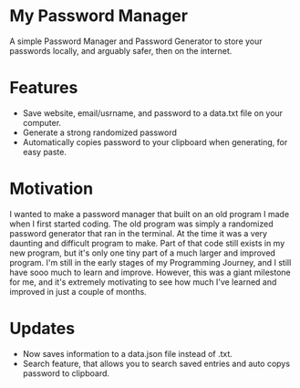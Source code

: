 # My Password Manager
A simple Password Manager and Password Generator to store your passwords locally, and arguably safer, then on the internet. 

# Features
* Save website, email/usrname, and password to a data.txt file on your computer.
* Generate a strong randomized password
* Automatically copies password to your clipboard when generating, for easy paste.


# Motivation
I wanted to make a password manager that built on an old program I made when I first started coding. The old program was simply a randomized password generator
that ran in the terminal. At the time it was a very daunting and difficult program to make. Part of that code still exists in my new program, but it's only one tiny part 
of a much larger and improved program. I'm still in the early stages of my Programming Journey, and I still have sooo much to learn and improve. However, this was a 
giant milestone for me, and it's extremely motivating to see how much I've learned and improved in just a couple of months. 

# Updates
* Now saves information to a data.json file instead of .txt.
* Search feature, that allows you to search saved entries and auto copys password to clipboard.
